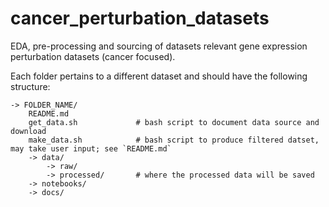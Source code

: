 # cancer_perturbation_datasets
EDA, pre-processing and sourcing of datasets relevant gene expression perturbation datasets (cancer focused).


Each folder pertains to a different dataset and should have the following structure: 

```
-> FOLDER_NAME/
    README.md               
    get_data.sh             # bash script to document data source and download
    make_data.sh            # bash script to produce filtered datset, may take user input; see `README.md` 
    -> data/
        -> raw/
        -> processed/       # where the processed data will be saved
    -> notebooks/
    -> docs/ 
```